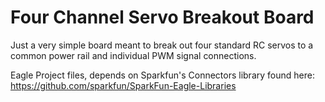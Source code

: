 # Four Channel Servo Breakout Board

Just a very simple board meant to break out four standard RC servos to a common power rail and individual PWM signal connections. 

Eagle Project files, depends on Sparkfun's Connectors library found here: https://github.com/sparkfun/SparkFun-Eagle-Libraries
